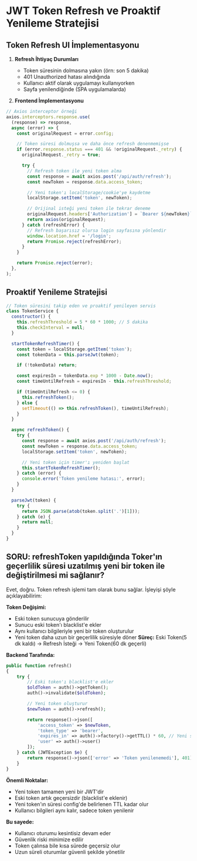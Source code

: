 # JWT Token Refresh ve Proaktif Yenileme Stratejisi

## Token Refresh UI İmplementasyonu

1. **Refresh İhtiyaç Durumları**

   - Token süresinin dolmasına yakın (örn: son 5 dakika)
   - 401 Unauthorized hatası alındığında
   - Kullanıcı aktif olarak uygulamayı kullanıyorken
   - Sayfa yenilendiğinde (SPA uygulamalarda)

2. **Frontend İmplementasyonu**

```javascript
// Axios interceptor örneği
axios.interceptors.response.use(
  (response) => response,
  async (error) => {
    const originalRequest = error.config;

    // Token süresi dolmuşsa ve daha önce refresh denenmemişse
    if (error.response.status === 401 && !originalRequest._retry) {
      originalRequest._retry = true;

      try {
        // Refresh token ile yeni token alma
        const response = await axios.post('/api/auth/refresh');
        const newToken = response.data.access_token;

        // Yeni token'ı localStorage/cookie'ye kaydetme
        localStorage.setItem('token', newToken);

        // Orijinal isteği yeni token ile tekrar deneme
        originalRequest.headers['Authorization'] = `Bearer ${newToken}`;
        return axios(originalRequest);
      } catch (refreshError) {
        // Refresh başarısız olursa login sayfasına yönlendir
        window.location.href = '/login';
        return Promise.reject(refreshError);
      }
    }

    return Promise.reject(error);
  },
);
```

## **Proaktif Yenileme Stratejisi**

```javascript
// Token süresini takip eden ve proaktif yenileyen servis
class TokenService {
  constructor() {
    this.refreshThreshold = 5 * 60 * 1000; // 5 dakika
    this.checkInterval = null;
  }

  startTokenRefreshTimer() {
    const token = localStorage.getItem('token');
    const tokenData = this.parseJwt(token);

    if (!tokenData) return;

    const expiresIn = tokenData.exp * 1000 - Date.now();
    const timeUntilRefresh = expiresIn - this.refreshThreshold;

    if (timeUntilRefresh <= 0) {
      this.refreshToken();
    } else {
      setTimeout(() => this.refreshToken(), timeUntilRefresh);
    }
  }

  async refreshToken() {
    try {
      const response = await axios.post('/api/auth/refresh');
      const newToken = response.data.access_token;
      localStorage.setItem('token', newToken);

      // Yeni token için timer'ı yeniden başlat
      this.startTokenRefreshTimer();
    } catch (error) {
      console.error('Token yenileme hatası:', error);
    }
  }

  parseJwt(token) {
    try {
      return JSON.parse(atob(token.split('.')[1]));
    } catch (e) {
      return null;
    }
  }
}
```

## SORU: refreshToken yapıldığında Toker'ın geçerlilik süresi uzatılmış yeni bir token ile değiştirilmesi mi sağlanır?

Evet, doğru. Token refresh işlemi tam olarak bunu sağlar. İşleyişi şöyle açıklayabilirim:

**Token Değişimi:**

- Eski token sunucuya gönderilir
- Sunucu eski token'ı blacklist'e ekler
- Aynı kullanıcı bilgileriyle yeni bir token oluşturulur
- Yeni token daha uzun bir geçerlilik süresiyle döner
  **Süreç:**
  Eski Token(5 dk kaldı) -> Refresh İsteği -> Yeni Token(60 dk geçerli)

**Backend Tarafında:**

```php
public function refresh()
{
    try {
        // Eski token'ı blacklist'e ekler
        $oldToken = auth()->getToken();
        auth()->invalidate($oldToken);

        // Yeni token oluşturur
        $newToken = auth()->refresh();

        return response()->json([
            'access_token' => $newToken,
            'token_type' => 'bearer',
            'expires_in' => auth()->factory()->getTTL() * 60, // Yeni süre (örn: 60 dakika)
            'user' => auth()->user()
        ]);
    } catch (JWTException $e) {
        return response()->json(['error' => 'Token yenilenemedi'], 401);
    }
}
```

**Önemli Noktalar:**

- Yeni token tamamen yeni bir JWT'dir
- Eski token artık geçersizdir (blacklist'e eklenir)
- Yeni token'ın süresi config'de belirlenen TTL kadar olur
- Kullanıcı bilgileri aynı kalır, sadece token yenilenir

**Bu sayede:**

- Kullanıcı oturumu kesintisiz devam eder
- Güvenlik riski minimize edilir
- Token çalınsa bile kısa sürede geçersiz olur
- Uzun süreli oturumlar güvenli şekilde yönetilir
